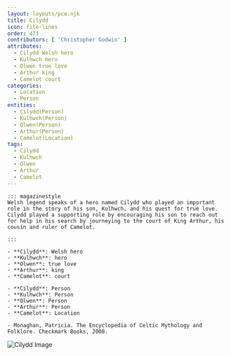 ```yaml
---
layout: layouts/pce.njk
title: Cilydd
icon: file-lines
order: 471
contributors: [ 'Christopher Godwin' ]
attributes:
  - Cilydd Welsh hero
  - Kulhwch hero
  - Olwen true love
  - Arthur king
  - Camelot court
categories:
  - Location
  - Person
entities:
  - Cilydd(Person)
  - Kulhwch(Person)
  - Olwen(Person)
  - Arthur(Person)
  - Camelot(Location)
tags:
  - Cilydd
  - Kulhwch
  - Olwen
  - Arthur
  - Camelot
---
```

``` tab [group1:Info]
::: magazinestyle
Welsh legend speaks of a hero named Cilydd who played an important role in the story of his son, Kulhwch, and his quest for true love. Cilydd played a supporting role by encouraging his son to reach out for help in his search by journeying to the court of King Arthur, his cousin and ruler of Camelot.

:::
```
``` tab [group1:Attributes]
- **Cilydd**: Welsh hero
- **Kulhwch**: hero
- **Olwen**: true love
- **Arthur**: king
- **Camelot**: court
```
``` tab [group1:Entities]
- **Cilydd**: Person
- **Kulhwch**: Person
- **Olwen**: Person
- **Arthur**: Person
- **Camelot**: Location
```
``` tab [group1:Sources]
- Monaghan, Patricia. The Encyclopedia of Celtic Mythology and Folklore. Checkmark Books, 2008.
```
![Cilydd Image](https://upload.wikimedia.org/wikipedia/commons/1/10/Jesus-College-MS-111_00400_200v_%28cropped%29_Culhwch_ac_Olwen.jpg)
